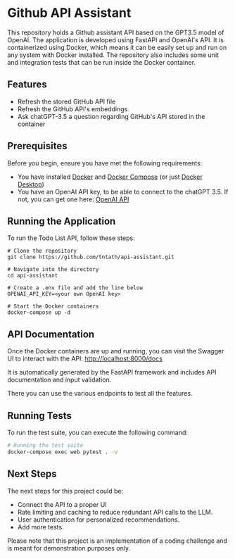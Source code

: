 # Github API Assistant

This repository holds a Github assistant API based on the GPT3.5 model of OpenAI.
The application is developed using FastAPI and OpenAI's API. It is containerized using Docker, which means it can be easily set up and run on any system with Docker installed. The repository also includes some unit and integration tests that can be run inside the Docker container.


## Features
  - Refresh the stored GitHub API file
  - Refresh the GitHub API's embeddings
  - Ask chatGPT-3.5 a question regarding GitHub's API stored in the container

## Prerequisites

Before you begin, ensure you have met the following requirements:

- You have installed [Docker](https://www.docker.com/) and [Docker Compose](https://docs.docker.com/compose/) (or just [Docker Desktop](https://www.docker.com/products/docker-desktop/))
- You have an OpenAI API key, to be able to connect to the chatGPT 3.5. If not, you can get one here: [OpenAI API](https://openai.com/blog/openai-api)


## Running the Application

To run the Todo List API, follow these steps:

```
# Clone the repository
git clone https://github.com/tntath/api-assistant.git

# Navigate into the directory
cd api-assistant

# Create a .env file and add the line below
OPENAI_API_KEY=<your own OpenAI key>

# Start the Docker containers
docker-compose up -d
```

## API Documentation

Once the Docker containers are up and running, you can visit the Swagger UI to interact with the API: [http://localhost:8000/docs](http://localhost:8000/docs)

It is automatically generated by the FastAPI framework and includes API documentation and input validation.

There you can use the various endpoints to test all the features.

## Running Tests

To run the test suite, you can execute the following command:

```bash
# Running the test suite
docker-compose exec web pytest . -v
```

## Next Steps

The next steps for this project could be:

- Connect the API to a proper UI
- Rate limiting and caching to reduce redundant API calls to the LLM.
- User authentication for personalized recommendations.
- Add more tests. 

Please note that this project is an implementation of a coding challenge and is meant for demonstration purposes only.

